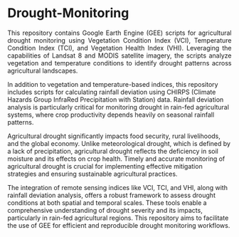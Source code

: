 # Drought-Monitoring
<p style="text-align: justify;">
This repository contains Google Earth Engine (GEE) scripts for agricultural drought monitoring using Vegetation Condition Index (VCI), Temperature Condition Index (TCI), and Vegetation Health Index (VHI). Leveraging the capabilities of Landsat 8 and MODIS satellite imagery, the scripts analyze vegetation and temperature conditions to identify drought patterns across agricultural landscapes.

In addition to vegetation and temperature-based indices, this repository includes scripts for calculating rainfall deviation using CHIRPS (Climate Hazards Group InfraRed Precipitation with Station) data. Rainfall deviation analysis is particularly critical for monitoring drought in rain-fed agricultural systems, where crop productivity depends heavily on seasonal rainfall patterns.

Agricultural drought significantly impacts food security, rural livelihoods, and the global economy. Unlike meteorological drought, which is defined by a lack of precipitation, agricultural drought reflects the deficiency in soil moisture and its effects on crop health. Timely and accurate monitoring of agricultural drought is crucial for implementing effective mitigation strategies and ensuring sustainable agricultural practices.

The integration of remote sensing indices like VCI, TCI, and VHI, along with rainfall deviation analysis, offers a robust framework to assess drought conditions at both spatial and temporal scales. These tools enable a comprehensive understanding of drought severity and its impacts, particularly in rain-fed agricultural regions. This repository aims to facilitate the use of GEE for efficient and reproducible drought monitoring workflows.
</p>
